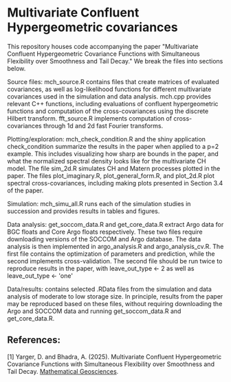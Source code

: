 # Multivariate Confluent Hypergeometric covariances

This repository houses code accompanying the paper "Multivariate Confluent Hypergeometric Covariance Functions with Simultaneous Flexibility over Smoothness and Tail Decay." We break the files into sections below.

Source files: mch_source.R contains files that create matrices of evaluated covariances, as well as log-likelihood functions for different multivariate covariances used in the simulation and data analysis. 
mch.cpp provides relevant C++ functions, including evaluations of confluent hypergeometric functions and computation of the cross-covariances using the discrete Hilbert transform. 
fft_source.R implements computation of cross-covariances through 1d and 2d fast Fourier transforms. 

Plotting/exploration: mch_check_condition.R and the shiny application check_condition summarize the results in the paper when applied to a p=2 example. This includes visualizing how sharp are bounds in the paper, and what the normalized spectral density looks like for the multivariate CH model. 
The file sim_2d.R simulates CH and Matern processes plotted in the paper. 
The files plot_imaginary.R, plot_general_form.R, and plot_2d.R plot spectral cross-covariances, including making plots presented in Section 3.4 of the paper. 

Simulation: mch_simu_all.R runs each of the simulation studies in succession and provides results in tables and figures.

Data analysis: get_soccom_data.R and get_core_data.R extract Argo data for BGC floats and Core Argo floats respectively. 
These two files require downloading versions of the SOCCOM and Argo database. 
The data analysis is then implemented in argo_analysis.R and argo_analysis_cv.R. The first file contains the optimization of parameters and prediction, while the second implements cross-validation. 
The second file should be run twice to reproduce results in the paper, with leave_out_type <- 2 as well as leave_out_type <- 'one'

Data/results: contains selected .RData files from the simulation and data analysis of moderate to low storage size. In principle, results from the paper may be reproduced based on these files, without requiring downloading the Argo and SOCCOM data and running get_soccom_data.R and get_core_data.R. 

## References:
[1] Yarger, D. and Bhadra, A. (2025). Multivariate Confluent Hypergeometric Covariance Functions with Simultaneous Flexibility over Smoothness and Tail Decay. [Mathematical Geosciences](https://doi.org/10.1007/s11004-025-10185-6).
